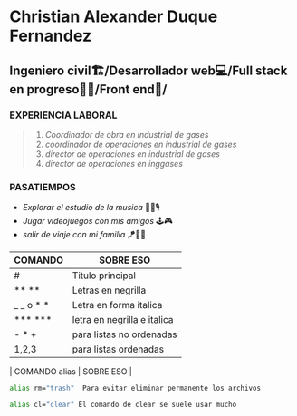 # Christian Alexander Duque Fernandez
## Ingeniero civil🏗/Desarrollador web💻/Full stack en progreso👨‍💻/Front end💽/

### **EXPERIENCIA LABORAL**
> 1. _Coordinador de obra en industrial de gases_
> 2. _coordinador de operaciones en industrial de gases_
> 3. _director de operaciones en industrial de gases_
> 4. _director de operaciones en inggases_

### **PASATIEMPOS**
- _Explorar el estudio  de la musica_ 🎸🎤🎙  
- _Jugar videojuegos con mis amigos_ 🕹🎮
- _salir de viaje con mi familia_ 🪁🧼🍦

| COMANDO | SOBRE ESO |
| ------ | ------ |
| # | Titulo principal |
| ** ** | Letras en negrilla |
| _ _ o * * | Letra en forma italica |
| *** *** | letra en negrilla e italica |
| - * + | para listas no ordenadas |
| 1,2,3 | para  listas ordenadas |

 | COMANDO alias          |            SOBRE ESO |
```sh
alias rm="trash"  Para evitar eliminar permanente los archivos
```
```sh
alias cl="clear" El comando de clear se suele usar mucho
```


